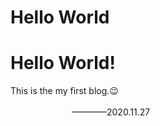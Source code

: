 # Hello World

# Hello World!
This is the my first blog.😉
<br>
<br>
&emsp;&emsp;&emsp;&emsp;&emsp;&emsp;&emsp;————2020.11.27



